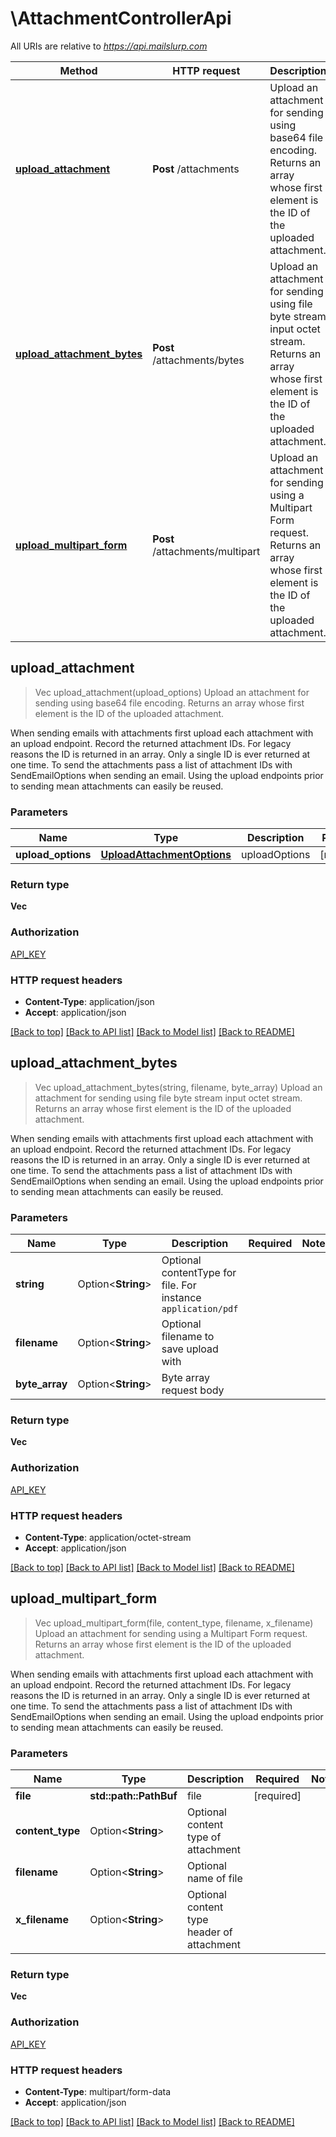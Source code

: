 # \AttachmentControllerApi

All URIs are relative to *https://api.mailslurp.com*

Method | HTTP request | Description
------------- | ------------- | -------------
[**upload_attachment**](AttachmentControllerApi.md#upload_attachment) | **Post** /attachments | Upload an attachment for sending using base64 file encoding. Returns an array whose first element is the ID of the uploaded attachment.
[**upload_attachment_bytes**](AttachmentControllerApi.md#upload_attachment_bytes) | **Post** /attachments/bytes | Upload an attachment for sending using file byte stream input octet stream. Returns an array whose first element is the ID of the uploaded attachment.
[**upload_multipart_form**](AttachmentControllerApi.md#upload_multipart_form) | **Post** /attachments/multipart | Upload an attachment for sending using a Multipart Form request. Returns an array whose first element is the ID of the uploaded attachment.



## upload_attachment

> Vec<String> upload_attachment(upload_options)
Upload an attachment for sending using base64 file encoding. Returns an array whose first element is the ID of the uploaded attachment.

When sending emails with attachments first upload each attachment with an upload endpoint. Record the returned attachment IDs. For legacy reasons the ID is returned in an array. Only a single ID is ever returned at one time. To send the attachments pass a list of attachment IDs with SendEmailOptions when sending an email. Using the upload endpoints prior to sending mean attachments can easily be reused.

### Parameters


Name | Type | Description  | Required | Notes
------------- | ------------- | ------------- | ------------- | -------------
**upload_options** | [**UploadAttachmentOptions**](UploadAttachmentOptions.md) | uploadOptions | [required] |

### Return type

**Vec<String>**

### Authorization

[API_KEY](../README.md#API_KEY)

### HTTP request headers

- **Content-Type**: application/json
- **Accept**: application/json

[[Back to top]](#) [[Back to API list]](../README.md#documentation-for-api-endpoints) [[Back to Model list]](../README.md#documentation-for-models) [[Back to README]](../README.md)


## upload_attachment_bytes

> Vec<String> upload_attachment_bytes(string, filename, byte_array)
Upload an attachment for sending using file byte stream input octet stream. Returns an array whose first element is the ID of the uploaded attachment.

When sending emails with attachments first upload each attachment with an upload endpoint. Record the returned attachment IDs. For legacy reasons the ID is returned in an array. Only a single ID is ever returned at one time. To send the attachments pass a list of attachment IDs with SendEmailOptions when sending an email. Using the upload endpoints prior to sending mean attachments can easily be reused.

### Parameters


Name | Type | Description  | Required | Notes
------------- | ------------- | ------------- | ------------- | -------------
**string** | Option<**String**> | Optional contentType for file. For instance `application/pdf` |  |
**filename** | Option<**String**> | Optional filename to save upload with |  |
**byte_array** | Option<**String**> | Byte array request body |  |

### Return type

**Vec<String>**

### Authorization

[API_KEY](../README.md#API_KEY)

### HTTP request headers

- **Content-Type**: application/octet-stream
- **Accept**: application/json

[[Back to top]](#) [[Back to API list]](../README.md#documentation-for-api-endpoints) [[Back to Model list]](../README.md#documentation-for-models) [[Back to README]](../README.md)


## upload_multipart_form

> Vec<String> upload_multipart_form(file, content_type, filename, x_filename)
Upload an attachment for sending using a Multipart Form request. Returns an array whose first element is the ID of the uploaded attachment.

When sending emails with attachments first upload each attachment with an upload endpoint. Record the returned attachment IDs. For legacy reasons the ID is returned in an array. Only a single ID is ever returned at one time. To send the attachments pass a list of attachment IDs with SendEmailOptions when sending an email. Using the upload endpoints prior to sending mean attachments can easily be reused.

### Parameters


Name | Type | Description  | Required | Notes
------------- | ------------- | ------------- | ------------- | -------------
**file** | **std::path::PathBuf** | file | [required] |
**content_type** | Option<**String**> | Optional content type of attachment |  |
**filename** | Option<**String**> | Optional name of file |  |
**x_filename** | Option<**String**> | Optional content type header of attachment |  |

### Return type

**Vec<String>**

### Authorization

[API_KEY](../README.md#API_KEY)

### HTTP request headers

- **Content-Type**: multipart/form-data
- **Accept**: application/json

[[Back to top]](#) [[Back to API list]](../README.md#documentation-for-api-endpoints) [[Back to Model list]](../README.md#documentation-for-models) [[Back to README]](../README.md)

